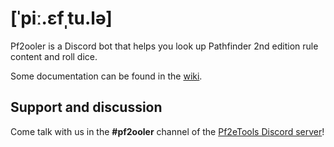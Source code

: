 # [ˈpiː.ɛfˌtu.lə]

Pf2ooler is a Discord bot that helps you look up Pathfinder 2nd edition rule content and roll dice.

Some documentation can be found in the [wiki](../../wiki).

## Support and discussion

Come talk with us in the **#pf2ooler** channel of the [Pf2eTools Discord server](https://discord.gg/2hzNxErtVu)!
